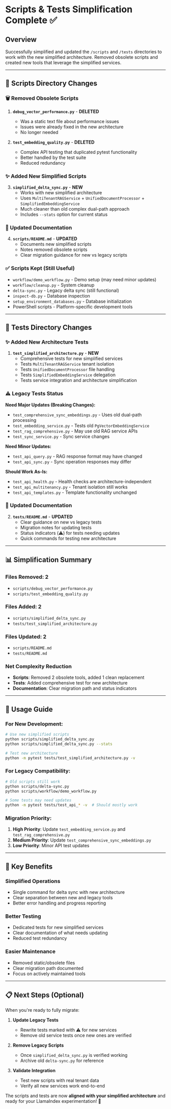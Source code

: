 # Scripts & Tests Simplification Complete ✅

## Overview
Successfully simplified and updated the `/scripts` and `/tests` directories to work with the new simplified architecture. Removed obsolete scripts and created new tools that leverage the simplified services.

---

## 📁 Scripts Directory Changes

### **🗑️ Removed Obsolete Scripts**
1. **`debug_vector_performance.py`** - **DELETED**
   - Was a static text file about performance issues
   - Issues were already fixed in the new architecture
   - No longer needed

2. **`test_embedding_quality.py`** - **DELETED**  
   - Complex API testing that duplicated pytest functionality
   - Better handled by the test suite
   - Reduced redundancy

### **✨ Added New Simplified Scripts**

3. **`simplified_delta_sync.py`** - **NEW**
   - Works with new simplified architecture
   - Uses `MultiTenantRAGService` + `UnifiedDocumentProcessor` + `SimplifiedEmbeddingService`
   - Much cleaner than old complex dual-path approach
   - Includes `--stats` option for current status

### **📝 Updated Documentation**

4. **`scripts/README.md`** - **UPDATED**
   - Documents new simplified scripts
   - Notes removed obsolete scripts
   - Clear migration guidance for new vs legacy scripts

### **✅ Scripts Kept (Still Useful)**
- `workflow/demo_workflow.py` - Demo setup (may need minor updates)
- `workflow/cleanup.py` - System cleanup
- `delta-sync.py` - Legacy delta sync (still functional)
- `inspect-db.py` - Database inspection
- `setup_environment_databases.py` - Database initialization
- PowerShell scripts - Platform-specific development tools

---

## 🧪 Tests Directory Changes

### **✨ Added New Architecture Tests**

1. **`test_simplified_architecture.py`** - **NEW**
   - Comprehensive tests for new simplified services
   - Tests `MultiTenantRAGService` tenant isolation
   - Tests `UnifiedDocumentProcessor` file handling
   - Tests `SimplifiedEmbeddingService` delegation
   - Tests service integration and architecture simplification

### **⚠️ Legacy Tests Status**

**Need Major Updates (Breaking Changes):**
- `test_comprehensive_sync_embeddings.py` - Uses old dual-path processing
- `test_embedding_service.py` - Tests old `PgVectorEmbeddingService`
- `test_rag_comprehensive.py` - May use old RAG service APIs
- `test_sync_service.py` - Sync service changes

**Need Minor Updates:**
- `test_api_query.py` - RAG response format may have changed
- `test_api_sync.py` - Sync operation responses may differ

**Should Work As-Is:**
- `test_api_health.py` - Health checks are architecture-independent
- `test_api_multitenancy.py` - Tenant isolation still works
- `test_api_templates.py` - Template functionality unchanged

### **📝 Updated Documentation**

2. **`tests/README.md`** - **UPDATED**
   - Clear guidance on new vs legacy tests
   - Migration notes for updating tests
   - Status indicators (⚠️) for tests needing updates
   - Quick commands for testing new architecture

---

## 📊 Simplification Summary

### **Files Removed**: 2
- `scripts/debug_vector_performance.py`
- `scripts/test_embedding_quality.py`

### **Files Added**: 2
- `scripts/simplified_delta_sync.py` 
- `tests/test_simplified_architecture.py`

### **Files Updated**: 2
- `scripts/README.md`
- `tests/README.md`

### **Net Complexity Reduction**
- **Scripts**: Removed 2 obsolete tools, added 1 clean replacement
- **Tests**: Added comprehensive test for new architecture
- **Documentation**: Clear migration path and status indicators

---

## 🚀 Usage Guide

### **For New Development:**
```bash
# Use new simplified scripts
python scripts/simplified_delta_sync.py
python scripts/simplified_delta_sync.py --stats

# Test new architecture
python -m pytest tests/test_simplified_architecture.py -v
```

### **For Legacy Compatibility:**
```bash
# Old scripts still work
python scripts/delta-sync.py
python scripts/workflow/demo_workflow.py

# Some tests may need updates
python -m pytest tests/test_api_* -v  # Should mostly work
```

### **Migration Priority:**
1. **High Priority**: Update `test_embedding_service.py` and `test_rag_comprehensive.py`
2. **Medium Priority**: Update `test_comprehensive_sync_embeddings.py` 
3. **Low Priority**: Minor API test updates

---

## 🎯 Key Benefits

### **Simplified Operations**
- Single command for delta sync with new architecture
- Clear separation between new and legacy tools
- Better error handling and progress reporting

### **Better Testing**
- Dedicated tests for new simplified services
- Clear documentation of what needs updating
- Reduced test redundancy

### **Easier Maintenance**
- Removed static/obsolete files
- Clear migration path documented
- Focus on actively maintained tools

---

## 📋 Next Steps (Optional)

When you're ready to fully migrate:

1. **Update Legacy Tests**
   - Rewrite tests marked with ⚠️ for new services
   - Remove old service tests once new ones are verified

2. **Remove Legacy Scripts**  
   - Once `simplified_delta_sync.py` is verified working
   - Archive old `delta-sync.py` for reference

3. **Validate Integration**
   - Test new scripts with real tenant data
   - Verify all new services work end-to-end

The scripts and tests are now **aligned with your simplified architecture** and ready for your LlamaIndex experimentation! 🎉